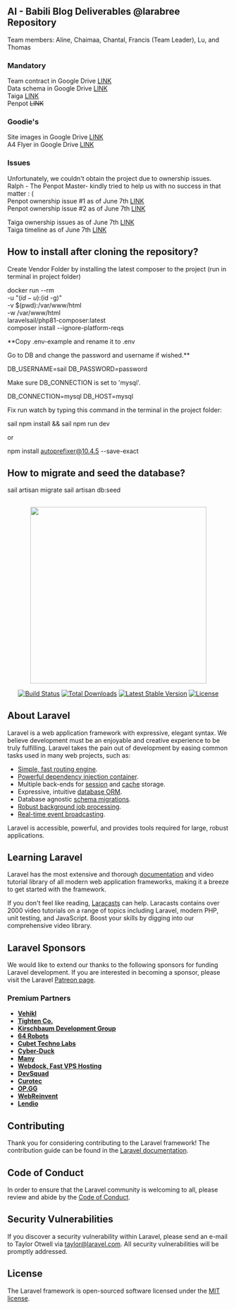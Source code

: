 
## AI - Babili Blog Deliverables @larabree Repository

Team members:
Aline, Chaimaa, Chantal, Francis (Team Leader), Lu, and Thomas

### Mandatory
Team contract in Google Drive [LINK](https://docs.google.com/document/d/1qksD0JsKhCeg9ig_XURdAi1wQG9xeVNFaiYDEMitX9c/edit?usp=sharing)<br/>
Data schema in Google Drive [LINK](https://drive.google.com/file/d/1MTOWsFn5Wau7FmI0ldbfUoxnaovpucZX/view?usp=sharing)<br/>
Taiga [LINK](https://tree.taiga.io/project/bambina-ai/timeline)<br>
Penpot ~~LINK~~

### Goodie's
Site images in Google Drive [LINK](https://drive.google.com/drive/folders/1A9vpzOCA5yOLBpVO6_XqbJzZyZndzuIj?usp=sharing)<br/>
A4 Flyer in Google Drive [LINK](https://drive.google.com/file/d/1wnNwF1mQZoN65JZeRrqSLbcxolneaSG2/view?usp=sharing)

### Issues
Unfortunately, we couldn't obtain the project due to ownership issues.<br>Ralph - The Penpot Master- kindly tried to help us with no success in that matter : (</br>
Penpot ownership issue #1 as of June 7th [LINK](https://drive.google.com/file/d/12mv7j2pgt1WERUtem3-nqDOSDg_U38PI/view?usp=sharing)</br>
Penpot ownership issue #2 as of June 7th [LINK](https://drive.google.com/file/d/10RuPjZnl2CCcpJRKXFS2X2nfuW_MsyJY/view?usp=sharing)</br>

Taiga ownership issues as of June 7th [LINK](https://drive.google.com/file/d/1QgnawuLBg62-_eetXBQEEFUest9qjnte/view?usp=sharing)</br>
Taiga timeline as of June 7th [LINK](https://drive.google.com/file/d/1oUAGVUvyfRVKfq93_5V6yGmaUv0EoBXL/view?usp=sharing)<br>


## How to install after cloning the repository?

Create Vendor Folder by installing the latest composer to the project (run in terminal in project folder)

docker run --rm \
-u "$(id -u):$(id -g)" \
-v $(pwd):/var/www/html \
-w /var/www/html \
laravelsail/php81-composer:latest \
composer install --ignore-platform-reqs

**Copy .env-example and rename it to .env

Go to DB and change the password and username if wished.**

DB_USERNAME=sail
DB_PASSWORD=password

Make sure DB_CONNECTION is set to 'mysql'.

DB_CONNECTION=mysql
DB_HOST=mysql

Fix run watch by typing this command in the terminal in the project folder:

sail npm install && sail npm run dev

or

npm install autoprefixer@10.4.5 --save-exact

## How to migrate and seed the database?

sail artisan migrate
sail artisan db:seed

##

<p align="center"><a href="https://laravel.com" target="_blank"><img src="https://raw.githubusercontent.com/laravel/art/master/logo-lockup/5%20SVG/2%20CMYK/1%20Full%20Color/laravel-logolockup-cmyk-red.svg" width="400"></a></p>

<p align="center">
<a href="https://travis-ci.org/laravel/framework"><img src="https://travis-ci.org/laravel/framework.svg" alt="Build Status"></a>
<a href="https://packagist.org/packages/laravel/framework"><img src="https://img.shields.io/packagist/dt/laravel/framework" alt="Total Downloads"></a>
<a href="https://packagist.org/packages/laravel/framework"><img src="https://img.shields.io/packagist/v/laravel/framework" alt="Latest Stable Version"></a>
<a href="https://packagist.org/packages/laravel/framework"><img src="https://img.shields.io/packagist/l/laravel/framework" alt="License"></a>
</p>

## About Laravel

Laravel is a web application framework with expressive, elegant syntax. We believe development must be an enjoyable and creative experience to be truly fulfilling. Laravel takes the pain out of development by easing common tasks used in many web projects, such as:

- [Simple, fast routing engine](https://laravel.com/docs/routing).
- [Powerful dependency injection container](https://laravel.com/docs/container).
- Multiple back-ends for [session](https://laravel.com/docs/session) and [cache](https://laravel.com/docs/cache) storage.
- Expressive, intuitive [database ORM](https://laravel.com/docs/eloquent).
- Database agnostic [schema migrations](https://laravel.com/docs/migrations).
- [Robust background job processing](https://laravel.com/docs/queues).
- [Real-time event broadcasting](https://laravel.com/docs/broadcasting).

Laravel is accessible, powerful, and provides tools required for large, robust applications.

## Learning Laravel

Laravel has the most extensive and thorough [documentation](https://laravel.com/docs) and video tutorial library of all modern web application frameworks, making it a breeze to get started with the framework.

If you don't feel like reading, [Laracasts](https://laracasts.com) can help. Laracasts contains over 2000 video tutorials on a range of topics including Laravel, modern PHP, unit testing, and JavaScript. Boost your skills by digging into our comprehensive video library.

## Laravel Sponsors

We would like to extend our thanks to the following sponsors for funding Laravel development. If you are interested in becoming a sponsor, please visit the Laravel [Patreon page](https://patreon.com/taylorotwell).

### Premium Partners

- **[Vehikl](https://vehikl.com/)**
- **[Tighten Co.](https://tighten.co)**
- **[Kirschbaum Development Group](https://kirschbaumdevelopment.com)**
- **[64 Robots](https://64robots.com)**
- **[Cubet Techno Labs](https://cubettech.com)**
- **[Cyber-Duck](https://cyber-duck.co.uk)**
- **[Many](https://www.many.co.uk)**
- **[Webdock, Fast VPS Hosting](https://www.webdock.io/en)**
- **[DevSquad](https://devsquad.com)**
- **[Curotec](https://www.curotec.com/services/technologies/laravel/)**
- **[OP.GG](https://op.gg)**
- **[WebReinvent](https://webreinvent.com/?utm_source=laravel&utm_medium=github&utm_campaign=patreon-sponsors)**
- **[Lendio](https://lendio.com)**

## Contributing

Thank you for considering contributing to the Laravel framework! The contribution guide can be found in the [Laravel documentation](https://laravel.com/docs/contributions).

## Code of Conduct

In order to ensure that the Laravel community is welcoming to all, please review and abide by the [Code of Conduct](https://laravel.com/docs/contributions#code-of-conduct).

## Security Vulnerabilities

If you discover a security vulnerability within Laravel, please send an e-mail to Taylor Otwell via [taylor@laravel.com](mailto:taylor@laravel.com). All security vulnerabilities will be promptly addressed.

## License

The Laravel framework is open-sourced software licensed under the [MIT license](https://opensource.org/licenses/MIT).
